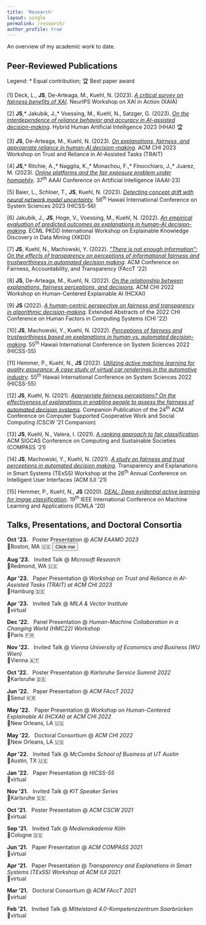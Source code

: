 ```yaml
---
title: 'Research'
layout: single
permalink: /research/
author_profile: true
---
```


An overview of my academic work to date.

## Peer-Reviewed Publications

Legend: \* Equal contribution; 🏆 Best paper award

\[1\] Deck, L., **JS**, De-Arteaga, M., Kuehl, N. (2023). [*A critical survey on fairness benefits of XAI*](https://arxiv.org/pdf/2310.13007.pdf). NeurIPS Workshop on XAI in Action (XAIA)

\[2\] **JS**,\* Jakubik, J.,\* Voessing, M., Kuehl, N., Satzger, G. (2023). [*On the interdependence of reliance behavior and accuracy in AI-assisted decision-making*](https://arxiv.org/pdf/2304.08804.pdf). Hybrid Human Artificial Intelligence 2023 (HHAI) 🏆

\[3\] **JS**, De-Arteaga, M., Kuehl, N. (2023). [*On explanations, fairness, and appropriate reliance in human-AI decision-making*](https://arxiv.org/pdf/2209.11812.pdf). ACM CHI 2023 Workshop on Trust and Reliance in AI-Assisted Tasks (TRAIT)

\[4\] **JS**,\* Ritchie, A.,\* Naggita, K.,\* Monachou, F.,\* Finocchiaro, J.,\* Juarez, M. (2023). [*Online platforms and the fair exposure problem under homophily*](https://arxiv.org/pdf/2202.09727.pdf). 37<sup>th</sup> AAAI Conference on Artificial Intelligence (AAAI-23)

\[5\] Baier, L., Schloer, T., **JS**, Kuehl, N. (2023). [*Detecting concept drift with neural network model uncertainty*](https://arxiv.org/pdf/2107.01873.pdf). 56<sup>th</sup> Hawaii International Conference on System Sciences 2023 (HICSS-56)

\[6\] Jakubik, J., **JS**, Hoge, V., Voessing, M., Kuehl, N. (2022). [*An empirical evaluation of predicted outcomes as explanations in human-AI decision-making*](https://arxiv.org/pdf/2208.04181.pdf). ECML PKDD International Workshop on Explainable Knowledge Discovery in Data Mining (XKDD)

\[7\] **JS**, Kuehl, N., Machowski, Y. (2022). [*"There is not enough information": On the effects of transparency on perceptions of informational fairness and trustworthiness in automated decision making*](https://arxiv.org/pdf/2205.05758.pdf). ACM Conference on Fairness, Accountability, and Transparency (FAccT '22)

\[8\] **JS**, De-Arteaga, M., Kuehl, N. (2022). [*On the relationship between explanations, fairness perceptions, and decisions*](https://arxiv.org/pdf/2204.13156.pdf). ACM CHI 2022 Workshop on Human-Centered Explainable AI (HCXAI)

\[9\] **JS** (2022). [*A human-centric perspective on fairness and transparency in algorithmic decision-making*](https://arxiv.org/pdf/2205.00033.pdf). Extended Abstracts of the 2022 CHI Conference on Human Factors in Computing Systems (CHI '22)

\[10\] **JS**, Machowski, Y., Kuehl, N. (2022). [*Perceptions of fairness and trustworthiness based on explanations in human vs. automated decision-making*](https://arxiv.org/pdf/2109.05792.pdf). 55<sup>th</sup> Hawaii International Conference on System Sciences 2022 (HICSS-55)

\[11\] Hemmer, P., Kuehl, N., **JS** (2022). [*Utilizing active machine learning for quality assurance: A case study of virtual car renderings in the automotive industry*](https://arxiv.org/pdf/2110.09023.pdf). 55<sup>th</sup> Hawaii International Conference on System Sciences 2022 (HICSS-55)

\[12\] **JS**, Kuehl, N. (2021). [*Appropriate fairness perceptions? On the effectiveness of explanations in enabling people to assess the fairness of automated decision systems*](https://arxiv.org/pdf/2108.06500.pdf). Companion Publication of the 24<sup>th</sup> ACM Conference on Computer Supported Cooperative Work and Social Computing (CSCW ’21 Companion)

\[13\] **JS**, Kuehl, N., Valera, I. (2021). [*A ranking approach to fair classification*](https://arxiv.org/pdf/2102.04565.pdf). ACM SIGCAS Conference on Computing and Sustainable Societies (COMPASS '21)

\[14\] **JS**, Machowski, Y., Kuehl, N. (2021). [*A study on fairness and trust perceptions in automated decision making*](https://arxiv.org/pdf/2103.04757.pdf). Transparency and Explanations in Smart Systems (TExSS) Workshop at the 26<sup>th</sup> Annual Conference on Intelligent User Interfaces (ACM IUI '21)

\[15\] Hemmer, P., Kuehl, N., **JS** (2020). [*DEAL: Deep evidential active learning for image classification*](https://arxiv.org/pdf/2007.11344.pdf). 19<sup>th</sup> IEEE International Conference on Machine Learning and Applications (ICMLA '20)

## Talks, Presentations, and Doctoral Consortia

**Oct '23.** &nbsp; Poster Presentation @ *ACM EAAMO 2023* <br> 📍Boston, MA 🇺🇸 <button name="button" onclick="http://www.google.com">Click me</button>

**Aug '23.** &nbsp; Invited Talk @ *Microsoft Research* <br> 📍Redmond, WA 🇺🇸

**Apr '23.** &nbsp; Paper Presentation @ *Workshop on Trust and Reliance in AI-Assisted Tasks (TRAIT) at ACM CHI 2023* <br> 📍Hamburg 🇩🇪

**Apr '23.** &nbsp; Invited Talk @ *MILA & Vector Institute* <br> 📍virtual

**Dec '22.** &nbsp; Panel Presentation @ *Human-Machine Collaboration in a Changing World (HMC22) Workshop* <br> 📍Paris 🇫🇷

**Nov '22.** &nbsp; Invited Talk @ *Vienna University of Economics and Business (WU Wien)* <br> 📍Vienna 🇦🇹

**Oct '22.** &nbsp; Poster Presentation @ *Karlsruhe Service Summit 2022* <br> 📍Karlsruhe 🇩🇪

**Jun '22.** &nbsp; Paper Presentation @ *ACM FAccT 2022* <br> 📍Seoul 🇰🇷

**May '22.** &nbsp; Paper Presentation @ *Workshop on Human-Centered Explainable AI (HCXAI) at ACM CHI 2022* <br> 📍New Orleans, LA 🇺🇸

**May '22.** &nbsp; Doctoral Consortium @ *ACM CHI 2022* <br> 📍New Orleans, LA 🇺🇸

**Apr '22.** &nbsp; Invited Talk @ *McCombs School of Business at UT Austin* <br> 📍Austin, TX 🇺🇸

**Jan '22.** &nbsp; Paper Presentation @ *HICSS-55* <br> 📍virtual

**Nov '21.** &nbsp; Invited Talk @ *KIT Speaker Series* <br> 📍Karlsruhe 🇩🇪

**Oct '21.** &nbsp; Poster Presentation @ *ACM CSCW 2021* <br> 📍virtual

**Sep '21.** &nbsp; Invited Talk @ *Medienakademie Köln* <br> 📍Cologne 🇩🇪

**Jun '21.** &nbsp; Paper Presentation @ *ACM COMPASS 2021* <br> 📍virtual

**Apr '21.** &nbsp; Paper Presentation @ *Transparency and Explanations in Smart Systems (TExSS) Workshop at ACM IUI 2021* <br> 📍virtual

**Mar '21.** &nbsp; Doctoral Consortium @ *ACM FAccT 2021* <br> 📍virtual

**Feb '21.** &nbsp; Invited Talk @ *Mittelstand 4.0-Kompetenzzentrum Saarbrücken* <br> 📍virtual



